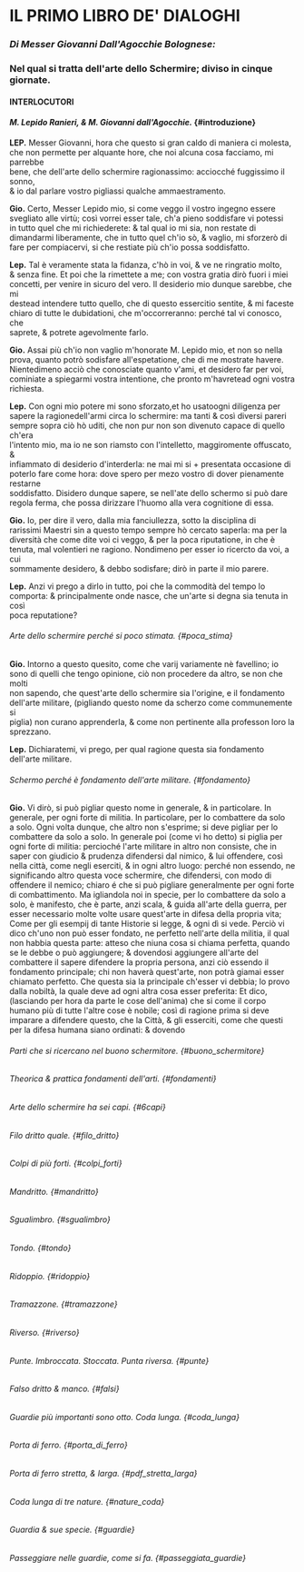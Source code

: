 # IL PRIMO LIBRO DE' DIALOGHI

### _Di Messer Giovanni Dall'Agocchie Bolognese:_

### Nel qual si tratta dell'arte dello Schermire; diviso in cinque giornate.

#### INTERLOCUTORI

#### _M. Lepido Ranieri, & M. Giovanni dall'Agocchie._ {#introduzione}

**LEP.** Messer Giovanni, hora che questo si gran caldo di maniera ci molesta,  
che non permette per alquante hore, che noi alcuna cosa facciamo, mi parrebbe  
bene, che dell'arte dello schermire ragionassimo: acciocché fuggissimo il sonno,  
& io dal parlare vostro pigliassi qualche ammaestramento.

**Gio.** Certo, Messer Lepido mio, si come veggo il vostro ingegno essere  
svegliato alle virtù; così vorrei esser tale, ch'a pieno soddisfare vi potessi  
in tutto quel che mi richiederete: & tal qual io mi sia, non restate di  
dimandarmi liberamente, che in tutto quel ch'io sò, & vaglio, mi sforzerò di  
fare per compiacervi, si che restiate più ch'io possa soddisfatto.

**Lep.** Tal è veramente stata la fidanza, c'hò in voi, & ve ne ringratio molto,  
& senza fine. Et poi che la rimettete a me; con vostra gratia dirò fuori i miei  
concetti, per venire in sicuro del vero. Il desiderio mio dunque sarebbe, che mi  
destead intendere tutto quello, che di questo essercitio sentite, & mi faceste  
chiaro di tutte le dubidationi, che m'occorreranno: perché tal vi conosco, che  
saprete, & potrete agevolmente farlo.

**Gio.** Assai più ch'io non vaglio m'honorate M. Lepido mio, et non so nella  
prova, quanto potrò sodisfare all'espetatione, che di me mostrate havere.  
Nientedimeno acciò che conosciate quanto v'ami, et desidero far per voi,  
cominiate a spiegarmi vostra intentione, che pronto m'havretead ogni vostra  
richiesta.

**Lep.** Con ogni mio potere mi sono sforzato,et ho usatoogni diligenza per  
sapere la ragionedell'armi circa lo schermire: ma tanti & così diversi pareri  
sempre sopra ciò hò uditi, che non pur non son divenuto capace di quello ch'era  
l'intento mio, ma io ne son riamsto con l'intelletto, maggiromente offuscato, &  
infiammato di desiderio d'interderla: ne mai mi si + presentata occasione di  
poterlo fare come hora: dove spero per mezo vostro di dover pienamente restarne  
soddisfatto. Disidero dunque sapere, se nell'ate dello schermo si può dare  
regola ferma, che possa dirizzare l'huomo alla vera cognitione di essa.

**Gio.** Io, per dire il vero, dalla mia fanciullezza, sotto la disciplina di  
rarissimi Maestri sin a questo tempo sempre hò cercato saperla: ma per la  
diversità che come dite voi ci veggo, & per la poca riputatione, in che è  
tenuta, mal volentieri ne ragiono. Nondimeno per esser io ricercto da voi, a cui  
sommamente desidero, & debbo sodisfare; dirò in parte il mio parere.

**Lep.** Anzi vi prego a dirlo in tutto, poi che la commodità del tempo lo  
comporta: & principalmente onde nasce, che un'arte si degna sia tenuta in così  
poca reputatione?

###### Arte dello schermire perché si poco stimata. {#poca_stima}

**Gio.** Intorno a questo quesito, come che varij variamente nè favellino; io  
sono di quelli che tengo opinione, ciò non procedere da altro, se non che molti  
non sapendo, che quest'arte dello schermire sia l'origine, e il fondamento  
dell'arte militare, \(pigliando questo nome da scherzo come communemente si  
piglia\) non curano apprenderla, & come non pertinente alla professon loro la  
sprezzano.

**Lep.** Dichiaratemi, vi prego, per qual ragione questa sia fondamento  
dell'arte militare.

###### Schermo perché è fondamento dell'arte militare. {#fondamento}

**Gio.** Vi dirò, si può pigliar questo nome in generale, & in particolare. In  
generale, per ogni forte di militia. In particolare, per lo combattere da solo  
a solo. Ogni volta dunque, che altro non s'esprime; si deve pigliar per lo  
combattere da solo a solo. In generale poi \(come vi ho detto\) si piglia per 
ogni forte di militia: percioché l'arte militare in altro non consiste, che in 
saper con giudicio & prudenza difendersi dal nimico, & lui offendere, così nella
città, come negli eserciti, & in ogni altro luogo: perché non essendo, ne 
significando altro questa voce schermire, che difendersi, con modo di offendere 
il nemico; chiaro é che si può pigliare generalmente per ogni forte di 
combattimento. Ma igliandola noi in specie, per lo combattere da solo a solo, è 
manifesto, che è parte, anzi scala, & guida all'arte della guerra, per esser 
necessario molte volte usare quest'arte in difesa della propria vita; Come per 
gli esempij di tante Historie si legge, & ogni dì si vede. Perciò vi dico ch'uno
non può esser fondato, ne perfetto nell'arte della militia, il qual non habbia
questa parte: atteso che niuna cosa si chiama perfetta, quando se le debbe o può
aggiungere; & dovendosi aggiungere all'arte del combattere il sapere difendere 
la propria persona, anzi ciò essendo il fondamento principale; chi non haverà
quest'arte, non potrà giamai esser chiamato perfetto. Che questa sia la 
principale ch'esser vi debbia; lo provo dalla nobiltà, la quale deve ad ogni
altra cosa esser preferita: Et dico, \(lasciando per hora da parte le cose 
dell'anima\) che si come il corpo humano più di tutte l'altre cose è nobile;
così di ragione prima si deve imparare a difendere questo, che la Città, & gli 
esserciti, come che questi per la difesa humana siano ordinati: & dovendo

###### Parti che si ricercano nel buono schermitore. {#buono_schermitore}

###### Theorica & prattica fondamenti dell'arti. {#fondamenti}

###### Arte dello schermire ha sei capi. {#6capi}

###### Filo dritto quale. {#filo_dritto}

###### Colpi di più forti. {#colpi_forti}

###### Mandritto. {#mandritto}

###### Sgualimbro. {#sgualimbro}

###### Tondo. {#tondo}

###### Ridoppio. {#ridoppio}

###### Tramazzone. {#tramazzone}

###### Riverso. {#riverso}

###### Punte. Imbroccata. Stoccata. Punta riversa. {#punte}

###### Falso dritto & manco. {#falsi}

###### Guardie più importanti sono otto. Coda lunga. {#coda_lunga}

###### Porta di ferro. {#porta_di_ferro}

###### Porta di ferro stretta, & larga. {#pdf_stretta_larga}

###### Coda lunga di tre nature. {#nature_coda}

###### Guardia & sue specie. {#guardie}

###### Passeggiare nelle guardie, come si fa. {#passeggiata_guardie}


